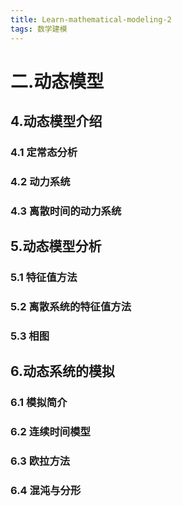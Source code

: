 ```yaml
---
title: Learn-mathematical-modeling-2
tags: 数学建模
---
```



# 二.动态模型
## 4.动态模型介绍
### 4.1 定常态分析
### 4.2 动力系统
### 4.3 离散时间的动力系统


## 5.动态模型分析
### 5.1 特征值方法
### 5.2 离散系统的特征值方法
### 5.3 相图


## 6.动态系统的模拟
### 6.1 模拟简介
### 6.2 连续时间模型
### 6.3 欧拉方法
### 6.4 混沌与分形
